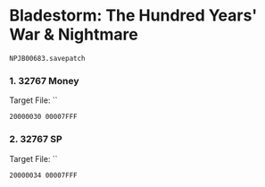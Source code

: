 #  Bladestorm: The Hundred Years' War & Nightmare 

`NPJB00683.savepatch`

### 1. 32767 Money

Target File: ``

```
20000030 00007FFF
```

### 2. 32767 SP

Target File: ``

```
20000034 00007FFF
```

